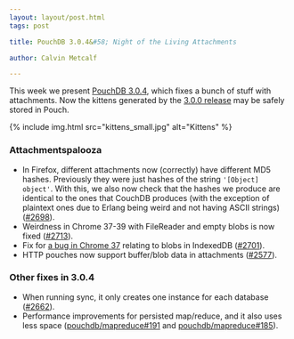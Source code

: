 ```yaml
---
layout: layout/post.html
tags: post

title: PouchDB 3.0.4&#58; Night of the Living Attachments

author: Calvin Metcalf

---
```


This week we present [PouchDB 3.0.4](https://github.com/pouchdb/pouchdb/releases/tag/3.0.4), which fixes a bunch of stuff with attachments. Now the kittens generated by the [3.0.0 release](http://pouchdb.com/2014/08/12/pouchdb-3.0.0.html) may be safely stored in Pouch.

{% include img.html src="kittens_small.jpg" alt="Kittens" %}

### Attachmentspalooza

- In Firefox, different attachments now (correctly) have different MD5 hashes. Previously they were just hashes of the string `'[Object] object'`.  With this, we also now check that the hashes we produce are identical to the ones that CouchDB produces (with the exception of plaintext ones due to Erlang being weird and not having ASCII strings) ([#2698](https://github.com/pouchdb/pouchdb/issues/2698)).
- Weirdness in Chrome 37-39 with FileReader and empty blobs is now fixed ([#2713](https://github.com/pouchdb/pouchdb/issues/2713)).
- Fix for [a bug in Chrome 37](https://code.google.com/p/chromium/issues/detail?id=408120) relating to blobs in IndexedDB ([#2701](https://github.com/pouchdb/pouchdb/issues/2701)).
- HTTP pouches now support buffer/blob data in attachments ([#2577](https://github.com/pouchdb/pouchdb/issues/2577)).

### Other fixes in 3.0.4

* When running sync, it only creates one instance for each database ([#2662](https://github.com/pouchdb/pouchdb/pull/2662)).
* Performance improvements for persisted map/reduce, and it also uses less space ([pouchdb/mapreduce#191](https://github.com/pouchdb/mapreduce/pull/191) and [pouchdb/mapreduce#185](https://github.com/pouchdb/mapreduce/issues/185)).

